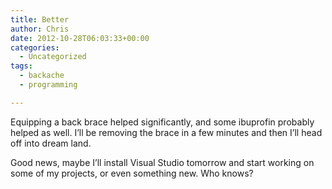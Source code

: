 ```yaml
---
title: Better
author: Chris
date: 2012-10-28T06:03:33+00:00
categories:
  - Uncategorized
tags:
  - backache
  - programming

---
```

Equipping a back brace helped significantly, and some ibuprofin probably helped as well. I&#8217;ll be removing the brace in a few minutes and then I&#8217;ll head off into dream land.

Good news, maybe I&#8217;ll install Visual Studio tomorrow and start working on some of my projects, or even something new. Who knows?
